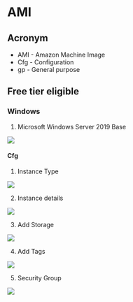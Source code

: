 # AMI

## Acronym
* AMI - Amazon Machine Image
* Cfg - Configuration
* gp - General purpose

## Free tier eligible
### Windows
1) Microsoft Windows Server 2019 Base

[<img src="https://i.imgur.com/K72jxZm.png">](https://i.imgur.com/K72jxZm.png)

#### Cfg
1) Instance Type

[<img src="https://i.imgur.com/URobaBw.png">](https://i.imgur.com/URobaBw.png)

2) Instance details

[<img src="https://i.imgur.com/egfYMNE.png">](https://i.imgur.com/egfYMNE.png)

3) Add Storage

[<img src="https://i.imgur.com/JVokUFl.png">](https://i.imgur.com/JVokUFl.png)

4) Add Tags

[<img src="https://i.imgur.com/8VHws9I.png">](https://i.imgur.com/8VHws9I.png)

5) Security Group

[<img src="https://i.imgur.com/fqM2esS.png">](https://i.imgur.com/fqM2esS.png)
